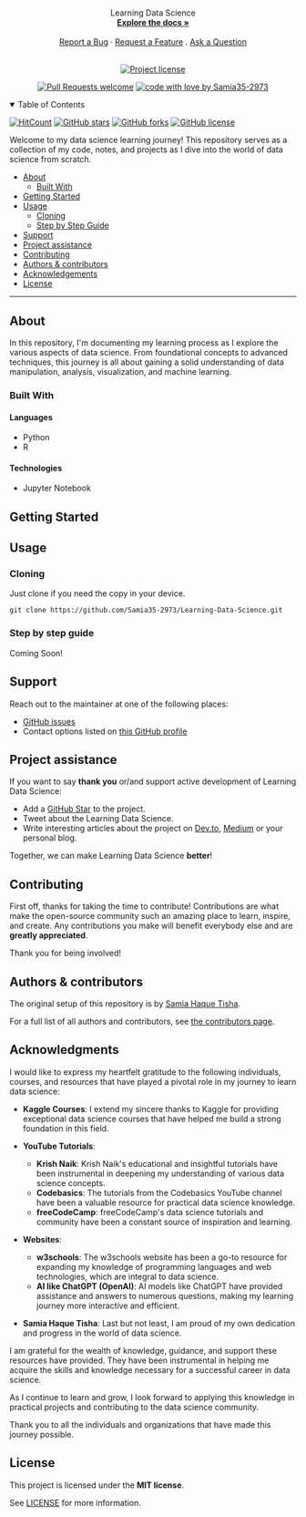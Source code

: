 <h1 align="center">
  <a href="https://github.com/Samia35-2973/Learning-Data-Science">
  </a>
</h1>

<div align="center">
  Learning Data Science
  <br />
  <a href="#about"><strong>Explore the docs »</strong></a>
  <br />
  <br />
  <a href="https://github.com/Samia35-2973/Learning-Data-Science/issues/new?assignees=&labels=bug&template=01_BUG_REPORT.md&title=bug%3A+">Report a Bug</a>
  ·
  <a href="https://github.com/Samia35-2973/Learning-Data-Science/issues/new?assignees=&labels=enhancement&template=02_FEATURE_REQUEST.md&title=feat%3A+">Request a Feature</a>
  .
  <a href="https://github.com/Samia35-2973/Learning-Data-Science/issues/new?assignees=&labels=question&template=04_SUPPORT_QUESTION.md&title=support%3A+">Ask a Question</a>
</div>

<div align="center">
<br />

[![Project license](https://img.shields.io/github/license/Samia35-2973/Learning-Data-Science.svg?style=flat-square)](LICENSE)

[![Pull Requests welcome](https://img.shields.io/badge/PRs-welcome-ff69b4.svg?style=flat-square)](https://github.com/Samia35-2973/Learning-Data-Science/issues?q=is%3Aissue+is%3Aopen+label%3A%22help+wanted%22)
[![code with love by Samia35-2973](https://img.shields.io/badge/%3C%2F%3E%20with%20%E2%99%A5%20by-Samia35-2973-ff1414.svg?style=flat-square)](https://github.com/Samia35-2973)

</div>

<details open="open">
    
[![HitCount](http://hits.dwyl.com/Samia35-2973/Learning-Data-Science.svg)](http://hits.dwyl.com/Samia35-2973/Learning-Data-Science)
[![GitHub stars](https://img.shields.io/github/stars/Samia35-2973/Learning-Data-Science.svg)](https://github.com/Samia35-2973/Learning-Data-Science/stargazers)
[![GitHub forks](https://img.shields.io/github/forks/Samia35-2973/Learning-Data-Science.svg)](https://github.com/Samia35-2973/Learning-Data-Science/network)
[![GitHub license](https://img.shields.io/github/license/Samia35-2973/Learning-Data-Science.svg)](https://github.com/Samia35-2973/Learning-Data-Science/blob/main/LICENSE)

Welcome to my data science learning journey! This repository serves as a collection of my code, notes, and projects as I dive into the world of data science from scratch.

<summary>Table of Contents</summary>

- [About](#about)
  - [Built With](#built-with)
- [Getting Started](#getting-started)
- [Usage](#usage)
    - [Cloning](#cloning)
    - [Step by Step Guide](#step-by-step-guide)
- [Support](#support)
- [Project assistance](#project-assistance)
- [Contributing](#contributing)
- [Authors & contributors](#authors--contributors)
- [Acknowledgements](#acknowledgements)
- [License](#license)

</details>

---

## About

In this repository, I'm documenting my learning process as I explore the various aspects of data science. From foundational concepts to advanced techniques, this journey is all about gaining a solid understanding of data manipulation, analysis, visualization, and machine learning.


### Built With

#### Languages
- Python
- R

#### Technologies
- Jupyter Notebook

## Getting Started

## Usage

### Cloning

Just clone if you need the copy in your device.

```
git clone https://github.com/Samia35-2973/Learning-Data-Science.git
```

### Step by step guide

Coming Soon!

## Support

Reach out to the maintainer at one of the following places:

- [GitHub issues](https://github.com/Samia35-2973/Learning-Data-Science/issues/new?assignees=&labels=question&template=04_SUPPORT_QUESTION.md&title=support%3A+)
- Contact options listed on [this GitHub profile](https://github.com/Samia35-2973)

## Project assistance

If you want to say **thank you** or/and support active development of Learning Data Science:

- Add a [GitHub Star](https://github.com/Samia35-2973/Learning-Data-Science) to the project.
- Tweet about the Learning Data Science.
- Write interesting articles about the project on [Dev.to](https://dev.to/), [Medium](https://medium.com/) or your personal blog.

Together, we can make Learning Data Science **better**!

## Contributing

First off, thanks for taking the time to contribute! Contributions are what make the open-source community such an amazing place to learn, inspire, and create. Any contributions you make will benefit everybody else and are **greatly appreciated**.

Thank you for being involved!

## Authors & contributors

The original setup of this repository is by [Samia Haque Tisha](https://github.com/Samia35-2973).

For a full list of all authors and contributors, see [the contributors page](https://github.com/Samia35-2973/Learning-Data-Science/contributors).

## Acknowledgments

I would like to express my heartfelt gratitude to the following individuals, courses, and resources that have played a pivotal role in my journey to learn data science:

- **Kaggle Courses**: I extend my sincere thanks to Kaggle for providing exceptional data science courses that have helped me build a strong foundation in this field.

- **YouTube Tutorials**:
  - **Krish Naik**: Krish Naik's educational and insightful tutorials have been instrumental in deepening my understanding of various data science concepts.
  - **Codebasics**: The tutorials from the Codebasics YouTube channel have been a valuable resource for practical data science knowledge.
  - **freeCodeCamp**: freeCodeCamp's data science tutorials and community have been a constant source of inspiration and learning.

- **Websites**:
  - **w3schools**: The w3schools website has been a go-to resource for expanding my knowledge of programming languages and web technologies, which are integral to data science.
  - **AI like ChatGPT (OpenAI)**: AI models like ChatGPT have provided assistance and answers to numerous questions, making my learning journey more interactive and efficient.

- **Samia Haque Tisha**: Last but not least, I am proud of my own dedication and progress in the world of data science.

I am grateful for the wealth of knowledge, guidance, and support these resources have provided. They have been instrumental in helping me acquire the skills and knowledge necessary for a successful career in data science.

As I continue to learn and grow, I look forward to applying this knowledge in practical projects and contributing to the data science community.

Thank you to all the individuals and organizations that have made this journey possible.


## License

This project is licensed under the **MIT license**.

See [LICENSE](LICENSE) for more information.

